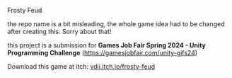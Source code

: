 Frosty Feud

the repo name is a bit misleading, the whole game idea had to be changed after creating this. Sorry about that!

this project is a submission for __Games Job Fair Spring 2024 - Unity Programming Challenge__ (https://gamesjobfair.com/unity-gjfs24)


Download this game at itch: [vdii.itch.io/frosty-feud](https://vdii.itch.io/frosty-feud)
